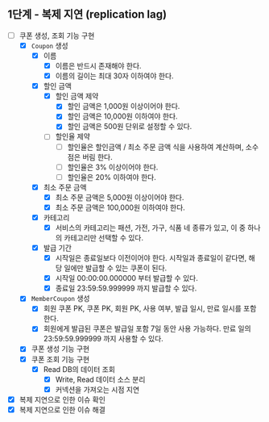 ## 1단계 - 복제 지연 (replication lag)

- [ ] 쿠폰 생성, 조회 기능 구현
  - [x] `Coupon` 생성
    - [x] 이름
        - [x] 이름은 반드시 존재해야 한다.
        - [x] 이름의 길이는 최대 30자 이하여야 한다.
    - [x] 할인 금액
      - [x] 할인 금액 제약
        - [x] 할인 금액은 1,000원 이상이어야 한다.
        - [x] 할인 금액은 10,000원 이하여야 한다.
        - [x] 할인 금액은 500원 단위로 설정할 수 있다.
      - [ ] 할인율 제약
        - [ ] 할인율은 할인금액 / 최소 주문 금액 식을 사용하여 계산하며, 소수점은 버림 한다.
        - [ ] 할인율은 3% 이상이어야 한다.
        - [ ] 할인율은 20% 이하여야 한다.
    - [x] 최소 주문 금액
      - [x] 최소 주문 금액은 5,000원 이상이어야 한다.
      - [x] 최소 주문 금액은 100,000원 이하여야 한다.
    - [x] 카테고리
      - [x] 서비스의 카테고리는 패션, 가전, 가구, 식품 네 종류가 있고, 이 중 하나의 카테고리만 선택할 수 있다.
    - [x] 발급 기간
      - [x] 시작일은 종료일보다 이전이어야 한다. 시작일과 종료일이 같다면, 해당 일에만 발급할 수 있는 쿠폰이 된다.
      - [x] 시작일 00:00:00.000000 부터 발급할 수 있다.
      - [x] 종료일 23:59:59.999999 까지 발급할 수 있다.
  - [x] `MemberCoupon` 생성
    - [x] 회원 쿠폰 PK, 쿠폰 PK, 회원 PK, 사용 여부, 발급 일시, 만료 일시를 포함한다.
    - [x] 회원에게 발급된 쿠폰은 발급일 포함 7일 동안 사용 가능하다. 만료 일의 23:59:59.999999 까지 사용할 수 있다.
  - [x] 쿠폰 생성 기능 구현
  - [x] 쿠폰 조회 기능 구현
    - [x] Read DB의 데이터 조회
      - [x] Write, Read 데이터 소스 분리
      - [x] 커넥션을 가져오는 시점 지연
- [x] 복제 지연으로 인한 이슈 확인
- [x] 복제 지연으로 인한 이슈 해결
